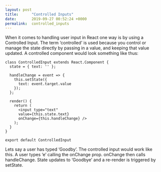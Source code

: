 ```yaml
---
layout: post
title:      "Controlled Inputs"
date:       2019-09-27 00:52:24 +0000
permalink:  controlled_inputs
---
```




When it comes to handling user input in React one way is by using a Controlled Input. The term ‘controlled’ is used because you control or manage the state directly by passing in a value, and keeping that value updated. A controlled component would look something like thus:

```
class ControlledInput extends React.Component {
  state = { text: '' };

  handleChange = event => {
    this.setState({
      text: event.target.value
    });
  };

  render() {
    return (
      <input type="text" 
      value={this.state.text} 
      onChange={this.handleChange} />
    );
  }
}

export default ControlledInput
```

Lets say a user has typed ‘Goodby’. The controlled input would work like this. A user types ‘e’ calling the onChange prop. onChange then calls handleChange. State updates  to ‘Goodbye’ and a re-render is triggered by setState.

